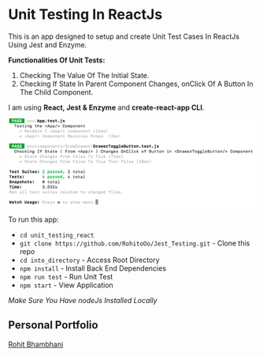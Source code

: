 

# Unit Testing In ReactJs 

This is an app designed to setup and create Unit Test Cases In ReactJs Using Jest and Enzyme.

**Functionalities Of Unit Tests:** 

1. Checking The Value Of The Initial State.
2. Checking If State In Parent Component Changes, onClick Of A Button In The Child Component.

I am using **React, Jest & Enzyme** and **create-react-app CLI**.

![ScreenShot](screenShot.png)

To run this app:
* `cd unit_testing_react`
* `git clone https://github.com/RohitoOo/Jest_Testing.git` - Clone this repo
* `cd into_directory` - Access Root Directory
* `npm install` - Install Back End Dependencies
* `npm run test` - Run Unit Test    
* `npm start` - View Application

*Make Sure You Have nodeJs Installed Locally*

Personal Portfolio
-------------------

[Rohit Bhambhani](http://rohito.com)